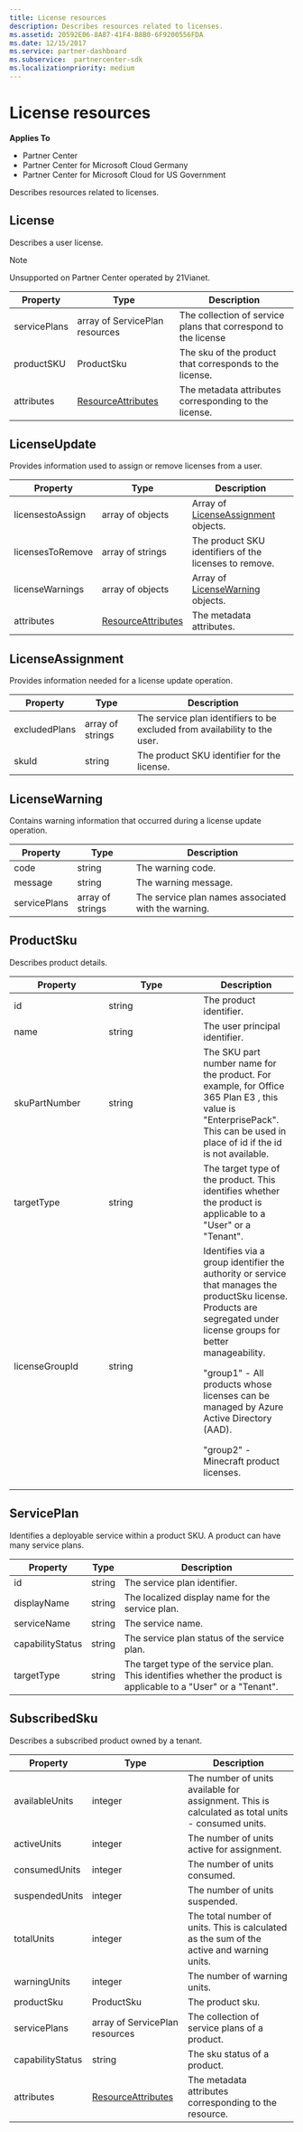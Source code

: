 ```yaml
---
title: License resources
description: Describes resources related to licenses.
ms.assetid: 20592E06-8A87-41F4-B8B0-6F9200556FDA
ms.date: 12/15/2017
ms.service: partner-dashboard
ms.subservice:  partnercenter-sdk
ms.localizationpriority: medium
---
```


# License resources


**Applies To**

- Partner Center
- Partner Center for Microsoft Cloud Germany
- Partner Center for Microsoft Cloud for US Government

Describes resources related to licenses.

## <span id="License"/><span id="license"/><span id="LICENSE"/>License


Describes a user license.

>[!NOTE]
>Unsupported on Partner Center operated by 21Vianet.



| Property     | Type                                                           | Description                                                    |
|--------------|----------------------------------------------------------------|----------------------------------------------------------------|
| servicePlans | array of ServicePlan resources                                 | The collection of service plans that correspond to the license |
| productSKU   | ProductSku                                                     | The sku of the product that corresponds to the license.        |
| attributes   | [ResourceAttributes](utility-resources.md#resourceattributes) | The metadata attributes corresponding to the license.          |



## <span id="LicenseUpdate"/><span id="licenseupdate"/><span id="LICENSEUPDATE"/>LicenseUpdate


Provides information used to assign or remove licenses from a user.

| Property         | Type                                                           | Description                                               |
|------------------|----------------------------------------------------------------|-----------------------------------------------------------|
| licensestoAssign | array of objects                                               | Array of [LicenseAssignment](#licenseassignment) objects. |
| licensesToRemove | array of strings                                               | The product SKU identifiers of the licenses to remove.    |
| licenseWarnings  | array of objects                                               | Array of [LicenseWarning](#licensewarning) objects.       |
| attributes       | [ResourceAttributes](utility-resources.md#resourceattributes) | The metadata attributes.                                  |



## <span id="LicenseAssignment"/><span id="licenseassignment"/><span id="LICENSEASSIGNMENT"/>LicenseAssignment


Provides information needed for a license update operation.

| Property      | Type             | Description                                                                |
|---------------|------------------|----------------------------------------------------------------------------|
| excludedPlans | array of strings | The service plan identifiers to be excluded from availability to the user. |
| skuId         | string           | The product SKU identifier for the license.                                |



## <span id="LicenseWarning"/><span id="licensewarning"/><span id="LICENSEWARNING"/>LicenseWarning


Contains warning information that occurred during a license update
operation.

| Property     | Type             | Description                                         |
|--------------|------------------|-----------------------------------------------------|
| code         | string           | The warning code.                                   |
| message      | string           | The warning message.                                |
| servicePlans | array of strings | The service plan names associated with the warning. |



## <span id="ProductSku"/><span id="productsku"/><span id="PRODUCTSKU"/>ProductSku


Describes product details.

<table>
<colgroup>
<col style="width: 33%" />
<col style="width: 33%" />
<col style="width: 33%" />
</colgroup>
<thead>
<tr class="header">
<th>Property</th>
<th>Type</th>
<th>Description</th>
</tr>
</thead>
<tbody>
<tr class="odd">
<td>id</td>
<td>string</td>
<td>The product identifier.</td>
</tr>
<tr class="even">
<td>name</td>
<td>string</td>
<td>The user principal identifier.</td>
</tr>
<tr class="odd">
<td>skuPartNumber</td>
<td>string</td>
<td>The SKU part number name for the product. For example, for Office 365 Plan E3 , this value is &quot;EnterprisePack&quot;. This can be used in place of id if the id is not available.</td>
</tr>
<tr class="even">
<td>targetType</td>
<td>string</td>
<td>The target type of the product. This identifies whether the product is applicable to a &quot;User&quot; or a &quot;Tenant&quot;.</td>
</tr>
<tr class="odd">
<td>licenseGroupId</td>
<td>string</td>
<td>Identifies via a group identifier the authority or service that manages the productSku license. Products are segregated under license groups for better manageability.
<p>&quot;group1&quot; - All products whose licenses can be managed by Azure Active Directory (AAD).</p>
<p>&quot;group2&quot; - Minecraft product licenses.</p></td>
</tr>
</tbody>
</table>



## <span id="ServicePlan"/><span id="serviceplan"/><span id="SERVICEPLAN"/>ServicePlan


Identifies a deployable service within a product SKU. A product can have
many service plans.

| Property         | Type   | Description                                                                                                       |
|------------------|--------|-------------------------------------------------------------------------------------------------------------------|
| id               | string | The service plan identifier.                                                                                      |
| displayName      | string | The localized display name for the service plan.                                                                  |
| serviceName      | string | The service name.                                                                                                 |
| capabilityStatus | string | The service plan status of the service plan.                                                                      |
| targetType       | string | The target type of the service plan. This identifies whether the product is applicable to a "User" or a "Tenant". |



## <span id="SubscribedSku"/><span id="subscribedsku"/><span id="SUBSCRIBEDSKU"/>SubscribedSku


Describes a subscribed product owned by a tenant.

| Property         | Type                                                           | Description                                                                                       |
|------------------|----------------------------------------------------------------|---------------------------------------------------------------------------------------------------|
| availableUnits   | integer                                                        | The number of units available for assignment. This is calculated as total units - consumed units. |
| activeUnits      | integer                                                        | The number of units active for assignment.                                                        |
| consumedUnits    | integer                                                        | The number of units consumed.                                                                     |
| suspendedUnits   | integer                                                        | The number of units suspended.                                                                    |
| totalUnits       | integer                                                        | The total number of units. This is calculated as the sum of the active and warning units.         |
| warningUnits     | integer                                                        | The number of warning units.                                                                      |
| productSku       | ProductSku                                                     | The product sku.                                                                                  |
| servicePlans     | array of ServicePlan resources                                 | The collection of service plans of a product.                                                     |
| capabilityStatus | string                                                         | The sku status of a product.                                                                      |
| attributes       | [ResourceAttributes](utility-resources.md#resourceattributes) | The metadata attributes corresponding to the resource.                                            |


